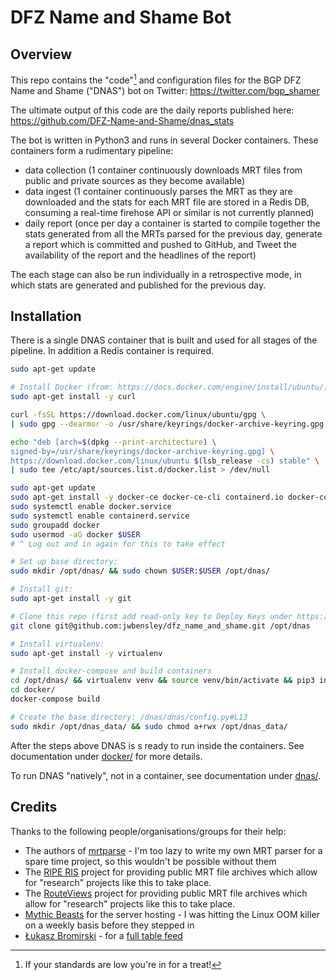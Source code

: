# DFZ Name and Shame Bot

## Overview

This repo contains the "code"[^1] and configuration files for the BGP DFZ Name and Shame ("DNAS") bot on Twitter: https://twitter.com/bgp_shamer

The ultimate output of this code are the daily reports published here: https://github.com/DFZ-Name-and-Shame/dnas_stats

The bot is written in Python3 and runs in several Docker containers. These containers form a rudimentary pipeline:  

* data collection (1 container continuously downloads MRT files from public and private sources as they become available)
* data ingest (1 container continuously parses the MRT as they are downloaded and the stats for each MRT file are stored in a Redis DB, consuming a real-time firehose API or similar is not currently planned)
* daily report (once per day a container is started to compile together the stats generated from all the MRTs parsed for the previous day, generate a report which is committed and pushed to GitHub, and Tweet the availability of the report and the headlines of the report)

The each stage can also be run individually in a retrospective mode, in which stats are generated and published for the previous day.

[^1]: If your standards are low you're in for a treat!

## Installation

There is a single DNAS container that is built and used for all stages of the pipeline. In addition a Redis container is required.

```bash
sudo apt-get update

# Install Docker (from: https://docs.docker.com/engine/install/ubuntu/):
sudo apt-get install -y curl

curl -fsSL https://download.docker.com/linux/ubuntu/gpg \
| sudo gpg --dearmor -o /usr/share/keyrings/docker-archive-keyring.gpg

echo "deb [arch=$(dpkg --print-architecture) \
signed-by=/usr/share/keyrings/docker-archive-keyring.gpg] \
https://download.docker.com/linux/ubuntu $(lsb_release -cs) stable" \
| sudo tee /etc/apt/sources.list.d/docker.list > /dev/null

sudo apt-get update
sudo apt-get install -y docker-ce docker-ce-cli containerd.io docker-compose-plugin
sudo systemctl enable docker.service
sudo systemctl enable containerd.service
sudo groupadd docker
sudo usermod -aG docker $USER
# ^ Log out and in again for this to take effect

# Set up base directory:
sudo mkdir /opt/dnas/ && sudo chown $USER:$USER /opt/dnas/

# Install git:
sudo apt-get install -y git

# Clone this repo (first add read-only key to Deploy Keys under https://github.com/jwbensley/dfz_name_and_shame/settings/keys):
git clone git@github.com:jwbensley/dfz_name_and_shame.git /opt/dnas

# Install virtualenv:
sudo apt-get install -y virtualenv

# Install docker-compose and build containers
cd /opt/dnas/ && virtualenv venv && source venv/bin/activate && pip3 install docker-compose
cd docker/
docker-compose build

# Create the base directory: /dnas/dnas/config.py#L13
sudo mkdir /opt/dnas_data/ && sudo chmod a+rwx /opt/dnas_data/
```

After the steps above DNAS is s ready to run inside the containers. See documentation under [docker/](docker/) for more details.  

To run DNAS "natively", not in a container, see documentation under [dnas/](dnas/).  


## Credits

Thanks to the following people/organisations/groups for their help:

* The authors of [mrtparse](https://github.com/t2mune/mrtparse) - I'm too lazy to write my own MRT parser for a spare time project, so this wouldn't be possible without them
* The [RIPE RIS](https://ris.ripe.net/docs/) project for providing public MRT file archives which allow for "research" projects like this to take place.
* The [RouteViews](http://routeviews.org/) project for providing public MRT file archives which allow for "research" projects like this to take place.
* [Mythic Beasts](https://www.mythic-beasts.com/) for the server hosting - I was hitting the Linux OOM killer on a weekly basis before they stepped in
* [Łukasz Bromirski](https://twitter.com/LukaszBromirski) - for a [full table feed](https://lukasz.bromirski.net/post/bgp-w-labie-3/)
